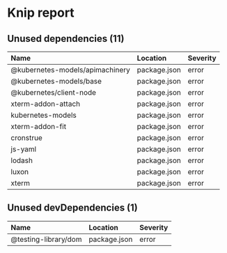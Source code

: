 # Knip report

## Unused dependencies (11)

| Name                            | Location     | Severity |
| :------------------------------ | :----------- | :------- |
| @kubernetes-models/apimachinery | package.json | error    |
| @kubernetes-models/base         | package.json | error    |
| @kubernetes/client-node         | package.json | error    |
| xterm-addon-attach              | package.json | error    |
| kubernetes-models               | package.json | error    |
| xterm-addon-fit                 | package.json | error    |
| cronstrue                       | package.json | error    |
| js-yaml                         | package.json | error    |
| lodash                          | package.json | error    |
| luxon                           | package.json | error    |
| xterm                           | package.json | error    |

## Unused devDependencies (1)

| Name                 | Location     | Severity |
| :------------------- | :----------- | :------- |
| @testing-library/dom | package.json | error    |

